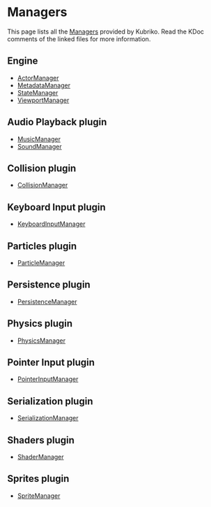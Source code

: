 # Managers
This page lists all the [Managers]((https://github.com/pandulapeter/kubriko/blob/main/engine/src/commonMain/kotlin/com/pandulapeter/kubriko/manager/Manager.kt)) provided by Kubriko.
Read the KDoc comments of the linked files for more information.

## Engine
- [ActorManager](https://github.com/pandulapeter/kubriko/blob/main/engine/src/commonMain/kotlin/com/pandulapeter/kubriko/manager/ActorManager.kt)
- [MetadataManager](https://github.com/pandulapeter/kubriko/blob/main/engine/src/commonMain/kotlin/com/pandulapeter/kubriko/manager/MetadataManager.kt)
- [StateManager](https://github.com/pandulapeter/kubriko/blob/main/engine/src/commonMain/kotlin/com/pandulapeter/kubriko/manager/StateManager.kt)
- [ViewportManager](https://github.com/pandulapeter/kubriko/blob/main/engine/src/commonMain/kotlin/com/pandulapeter/kubriko/manager/ViewportManager.kt)

## Audio Playback plugin
- [MusicManager](https://github.com/pandulapeter/kubriko/blob/main/plugins/audio-playback/src/commonMain/kotlin/com/pandulapeter/kubriko/audioPlayback/MusicManager.kt)
- [SoundManager](https://github.com/pandulapeter/kubriko/blob/main/plugins/audio-playback/src/commonMain/kotlin/com/pandulapeter/kubriko/audioPlayback/SoundManager.kt)

## Collision plugin
- [CollisionManager](https://github.com/pandulapeter/kubriko/blob/main/plugins/collision/src/commonMain/kotlin/com/pandulapeter/kubriko/collision/CollisionManager.kt)

## Keyboard Input plugin
- [KeyboardInputManager](https://github.com/pandulapeter/kubriko/blob/main/plugins/keyboard-input/src/commonMain/kotlin/com/pandulapeter/kubriko/keyboardInput/KeyboardInputManager.kt)

## Particles plugin
- [ParticleManager](https://github.com/pandulapeter/kubriko/blob/main/plugins/particles/src/commonMain/kotlin/com/pandulapeter/kubriko/particles/ParticleManager.kt)

## Persistence plugin
- [PersistenceManager](https://github.com/pandulapeter/kubriko/blob/main/plugins/persistence/src/commonMain/kotlin/com/pandulapeter/kubriko/persistence/PersistenceManager.kt)

## Physics plugin
- [PhysicsManager](https://github.com/pandulapeter/kubriko/blob/main/plugins/physics/src/commonMain/kotlin/com/pandulapeter/kubriko/physics/PhysicsManager.kt)

## Pointer Input plugin
- [PointerInputManager](https://github.com/pandulapeter/kubriko/blob/main/plugins/pointer-input/src/commonMain/kotlin/com/pandulapeter/kubriko/pointerInput/PointerInputManager.kt)

## Serialization plugin
- [SerializationManager](https://github.com/pandulapeter/kubriko/blob/main/plugins/serialization/src/commonMain/kotlin/com/pandulapeter/kubriko/serialization/SerializationManager.kt)

## Shaders plugin
- [ShaderManager](https://github.com/pandulapeter/kubriko/blob/main/plugins/shaders/src/commonMain/kotlin/com/pandulapeter/kubriko/shaders/ShaderManager.kt)

## Sprites plugin
- [SpriteManager](https://github.com/pandulapeter/kubriko/blob/main/plugins/sprites/src/commonMain/kotlin/com/pandulapeter/kubriko/sprites/SpriteManager.kt)